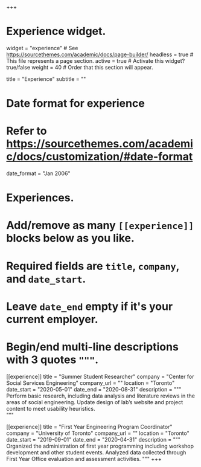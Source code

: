 +++
# Experience widget.
widget = "experience"  # See https://sourcethemes.com/academic/docs/page-builder/
headless = true  # This file represents a page section.
active = true  # Activate this widget? true/false
weight = 40  # Order that this section will appear.

title = "Experience"
subtitle = ""

# Date format for experience
#   Refer to https://sourcethemes.com/academic/docs/customization/#date-format
date_format = "Jan 2006"

# Experiences.
#   Add/remove as many `[[experience]]` blocks below as you like.
#   Required fields are `title`, `company`, and `date_start`.
#   Leave `date_end` empty if it's your current employer.
#   Begin/end multi-line descriptions with 3 quotes `"""`.

  
  [[experience]]
  title = "Summer Student Researcher"
  company = "Center for Social Services Engineering"
  company_url = ""
  location = "Toronto"
  date_start = "2020-05-01"
  date_end = "2020-08-31"
  description = """
  Perform basic research, including data analysis and literature reviews in the areas of social engineering. Update design of lab’s website and project content to meet usability heuristics.  
  """
  
  [[experience]]
  title = "First Year Engineering Program Coordinator"
  company = "University of Toronto"
  company_url = ""
  location = "Toronto"
  date_start = "2019-09-01"
  date_end = "2020-04-31"
  description = """
  Organized the administration of first year programming including workshop development and other student events. Analyzed data collected through First Year Office evaluation and assessment activities. 
  """
+++
